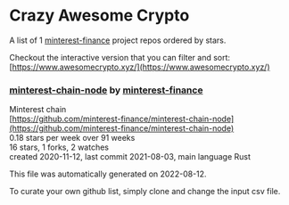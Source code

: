 # Crazy Awesome Crypto
A list of 1 [minterest-finance](https://github.com/minterest-finance) project repos ordered by stars.  

Checkout the interactive version that you can filter and sort: 
[https://www.awesomecrypto.xyz/](https://www.awesomecrypto.xyz/)  


### [minterest-chain-node](https://github.com/minterest-finance/minterest-chain-node) by [minterest-finance](https://github.com/minterest-finance)  
Minterest chain  
[https://github.com/minterest-finance/minterest-chain-node](https://github.com/minterest-finance/minterest-chain-node)  
0.18 stars per week over 91 weeks  
16 stars, 1 forks, 2 watches  
created 2020-11-12, last commit 2021-08-03, main language Rust  


This file was automatically generated on 2022-08-12.  

To curate your own github list, simply clone and change the input csv file.  